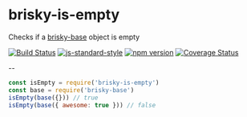 # brisky-is-empty
Checks if a [brisky-base](https://www.npmjs.com/package/brisky-base) object is empty

[![Build Status](https://travis-ci.org/vigour-io/brisky-is-empty.svg?branch=master)](https://travis-ci.org/vigour-io/brisky-is-empty)
[![js-standard-style](https://img.shields.io/badge/code%20style-standard-brightgreen.svg)](http://standardjs.com/)
[![npm version](https://badge.fury.io/js/brisky-is-empty.svg)](https://badge.fury.io/js/brisky-is-empty)
[![Coverage Status](https://coveralls.io/repos/github/vigour-io/brisky-is-empty/badge.svg?branch=master)](https://coveralls.io/github/vigour-io/brisky-is-empty?branch=master)

--

```javascript
const isEmpty = require('brisky-is-empty')
const base = require('brisky-base')
isEmpty(base({})) // true
isEmpty(base({ awesome: true })) // false
```
